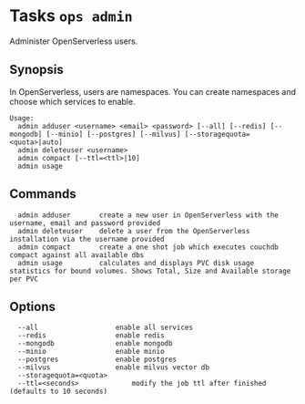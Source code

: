 <!---
Licensed to the Apache Software Foundation (ASF) under one
or more contributor license agreements.  See the NOTICE file
distributed with this work for additional information
regarding copyright ownership.  The ASF licenses this file
to you under the Apache License, Version 2.0 (the
"License"); you may not use this file except in compliance
with the License.  You may obtain a copy of the License at

  http://www.apache.org/licenses/LICENSE-2.0

Unless required by applicable law or agreed to in writing,
software distributed under the License is distributed on an
"AS IS" BASIS, WITHOUT WARRANTIES OR CONDITIONS OF ANY
KIND, either express or implied.  See the License for the
specific language governing permissions and limitations
under the License.
-->
# Tasks  `ops admin`

Administer OpenServerless users. 

## Synopsis

In OpenServerless, users are namespaces.
You can create namespaces and choose which services to enable.

```text
Usage:
  admin adduser <username> <email> <password> [--all] [--redis] [--mongodb] [--minio] [--postgres] [--milvus] [--storagequota=<quota>|auto]
  admin deleteuser <username>
  admin compact [--ttl=<ttl>|10]
  admin usage
```

## Commands
```
  admin adduser       create a new user in OpenServerless with the username, email and password provided
  admin deleteuser    delete a user from the OpenServerless installation via the username provided
  admin compact       create a one shot job which executes couchdb compact against all available dbs
  admin usage         calculates and displays PVC disk usage statistics for bound volumes. Shows Total, Size and Available storage per PVC
```

## Options
```
  --all                   enable all services
  --redis                 enable redis
  --mongodb               enable mongodb
  --minio                 enable minio
  --postgres              enable postgres
  --milvus                enable milvus vector db
  --storagequota=<quota>
  --ttl=<seconds>             modify the job ttl after finished (defaults to 10 seconds)
```